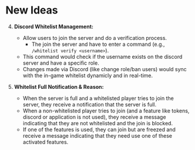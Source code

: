 # New Ideas

4. **Discord Whitelist Management:**
    * Allow users to join the server and do a verification process.
        - The join the server and have to enter a command (e.g., `/whitelist verify <username>`).
    * This command would check if the username exists on the discord server and have a specific role.
    * Changes made via Discord (like change role/ban users) would sync with the in-game whitelist dynamicly and in real-time.

6. **Whitelist Full Notification & Reason:**
    * When the server is full and a whitelisted player tries to join the server, they receive a notification that the server is full.
    * When a non-whitelisted player tries to join (and a feature like tokens, discord or application is not used), they receive a message indicating that they are not whitelisted and the join is blocked.
    * If one of the features is used, they can join but are freezed and receive a message indicating that they need use one of these activated features.